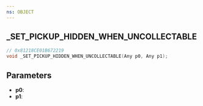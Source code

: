 ```yaml
---
ns: OBJECT
---
```

## _SET_PICKUP_HIDDEN_WHEN_UNCOLLECTABLE

```c
// 0x81218CE01B672219
void _SET_PICKUP_HIDDEN_WHEN_UNCOLLECTABLE(Any p0, Any p1);
```

## Parameters
* **p0**:
* **p1**:
